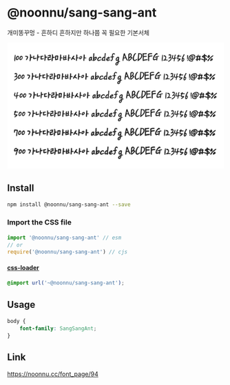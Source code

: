 # @noonnu/sang-sang-ant

개미똥꾸멍 - 흔하디 흔하지만 하나쯤 꼭 필요한 기본서체

![example](./example.png)

## Install

```bash
npm install @noonnu/sang-sang-ant --save
```

### Import the CSS file

```js
import '@noonnu/sang-sang-ant' // esm
// or
require('@noonnu/sang-sang-ant') // cjs
```

#### [css-loader](https://github.com/webpack-contrib/css-loader)

```css
@import url('~@noonnu/sang-sang-ant');
```

## Usage

```css
body {
    font-family: SangSangAnt;
}
```

## Link

https://noonnu.cc/font_page/94
